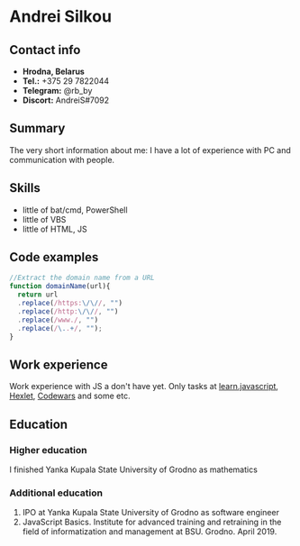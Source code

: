 # Andrei Silkou

## Contact info
+ **Hrodna, Belarus**
+ **Tel.:** +375 29 7822044
+ **Telegram:** @rb_by
+ **Discort:** AndreiS#7092  

## Summary  
The very short information about me: I have a lot of experience with PC and communication with people.  

## Skills
+ little of bat/cmd, PowerShell
+ little of VBS
+ little of HTML, JS  

## Code examples
```javascript
//Extract the domain name from a URL
function domainName(url){
  return url
  .replace(/https:\/\//, "")
  .replace(/http:\/\//, "")
  .replace(/www./, "")
  .replace(/\..+/, "");
}
```

## Work experience
Work experience with JS a don't have yet. Only tasks at [learn.javascript](learn.javascript.ru  "site learn.javascript"), [Hexlet](hexlet.io "site Hexlet"), [Codewars](codewars.com "site Codewars") and some etc.

## Education
### Higher education
I finished Yanka Kupala State University of Grodno as mathematics 
### Additional education
1. IPO at Yanka Kupala State University of Grodno as software engineer
1. JavaScript Basics. Institute for advanced training and retraining in the field of informatization and management at BSU. Grodno. April 2019.
